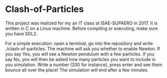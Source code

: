 # Clash-of-Particles

This project was realized for my an IT class at ISAE-SUPAERO in 2017.
It is written in C on a Linux machine.
Before compiling or executing, make sure you have SDL2.

For a simple execution: open a terminal, go into the repository and write ./clash-of-particles.
The machine will ask you whether to enable Newton. If you say Yes, you will see a Newton pendulum with a few particles.
If you say No, you will then be asked how many particles you want to include in you simulation. Write a number (200 for instance), press enter and see them bounce all over the place!
The simulation will end after a few minutes.
